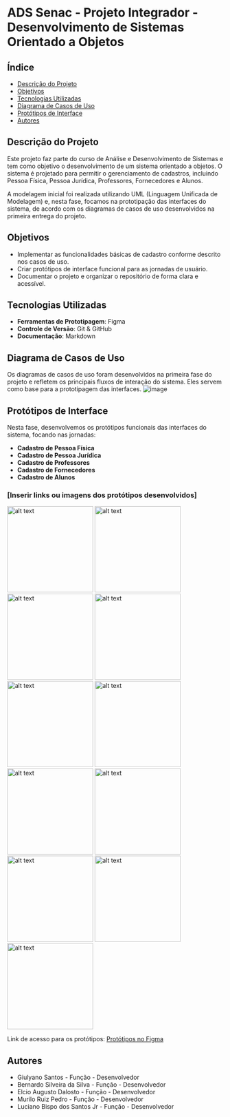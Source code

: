 # ADS Senac - Projeto Integrador - Desenvolvimento de Sistemas Orientado a Objetos

## Índice

- [Descrição do Projeto](#descrição-do-projeto)
- [Objetivos](#objetivos)
- [Tecnologias Utilizadas](#tecnologias-utilizadas)
- [Diagrama de Casos de Uso](#diagrama-de-casos-de-uso)
- [Protótipos de Interface](#protótipos-de-interface)
- [Autores](#autores)

## Descrição do Projeto

Este projeto faz parte do curso de Análise e Desenvolvimento de Sistemas e tem como objetivo o desenvolvimento de um sistema orientado a objetos. O sistema é projetado para permitir o gerenciamento de cadastros, incluindo Pessoa Física, Pessoa Jurídica, Professores, Fornecedores e Alunos.

A modelagem inicial foi realizada utilizando UML (Linguagem Unificada de Modelagem) e, nesta fase, focamos na prototipação das interfaces do sistema, de acordo com os diagramas de casos de uso desenvolvidos na primeira entrega do projeto.

## Objetivos

- Implementar as funcionalidades básicas de cadastro conforme descrito nos casos de uso.
- Criar protótipos de interface funcional para as jornadas de usuário.
- Documentar o projeto e organizar o repositório de forma clara e acessível.

## Tecnologias Utilizadas

- **Ferramentas de Prototipagem**: Figma
- **Controle de Versão**: Git & GitHub
- **Documentação**: Markdown

## Diagrama de Casos de Uso

Os diagramas de casos de uso foram desenvolvidos na primeira fase do projeto e refletem os principais fluxos de interação do sistema. Eles servem como base para a prototipagem das interfaces.
![image](https://github.com/user-attachments/assets/ecc7c4c9-a895-4ee0-a267-ca4bd0ffbb53)

## Protótipos de Interface

Nesta fase, desenvolvemos os protótipos funcionais das interfaces do sistema, focando nas jornadas:

- **Cadastro de Pessoa Física**
- **Cadastro de Pessoa Jurídica**
- **Cadastro de Professores**
- **Cadastro de Fornecedores**
- **Cadastro de Alunos**

### [Inserir links ou imagens dos protótipos desenvolvidos]

<img src="https://github.com/user-attachments/assets/8d56e6f7-b744-4b5c-b426-3d1b3a0d6df4" alt="alt text" width="200px" height="auto">
<img src="https://github.com/user-attachments/assets/8c789ebe-4a62-40fd-8f41-e3a898829923" alt="alt text" width="200px" height="auto">
<img src="https://github.com/user-attachments/assets/c6eca98c-5ead-4f57-84a0-69d5f43a10cd" alt="alt text" width="200px" height="auto">
<img src="https://github.com/user-attachments/assets/646c9ddb-a72b-40b8-981e-2b05a318f27d" alt="alt text" width="200px" height="auto">
<img src="https://github.com/user-attachments/assets/92dc8598-e527-4f02-813c-2a1ae1e651d5" alt="alt text" width="200px" height="auto">
<img src="https://github.com/user-attachments/assets/d6c62679-d988-45ee-ab7d-299a9cada0f6" alt="alt text" width="200px" height="auto">
<img src="https://github.com/user-attachments/assets/49e8f9b2-6db2-4d29-807f-1b90b92e3ec7" alt="alt text" width="200px" height="auto">
<img src="https://github.com/user-attachments/assets/5fcdd7d2-6c04-4020-add7-d3c72bc09225" alt="alt text" width="200px" height="auto">
<img src="https://github.com/user-attachments/assets/83a34d03-01ed-4e46-ba5d-0517d6033377" alt="alt text" width="200px" height="auto">
<img src="https://github.com/user-attachments/assets/033e9d87-1958-493f-9684-c4866d518027" alt="alt text" width="200px" height="auto">
<img src="https://github.com/user-attachments/assets/be07e75b-fd74-4451-a45b-d1710d364b5e" alt="alt text" width="200px" height="auto">


Link de acesso para os protótipos: 
[Protótipos no Figma](https://www.figma.com/file/exemplo-de-url](https://www.figma.com/design/YqHLIrEtGRr5Us2HhrJ9va/Untitled?node-id=0-1&t=LHoi9KdZIAf54uEB-1))




## Autores

- Giulyano Santos - Função - Desenvolvedor 
- Bernardo Silveira da Silva - Função - Desenvolvedor
- Elcio Augusto Dalosto - Função - Desenvolvedor
- Murilo Ruiz Pedro - Função - Desenvolvedor
- Luciano Bispo dos Santos Jr - Função - Desenvolvedor


